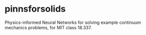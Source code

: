 # pinnsforsolids
Physics-informed Neural Networks for solving example continuum mechanics problems, for MIT class 18.337.
